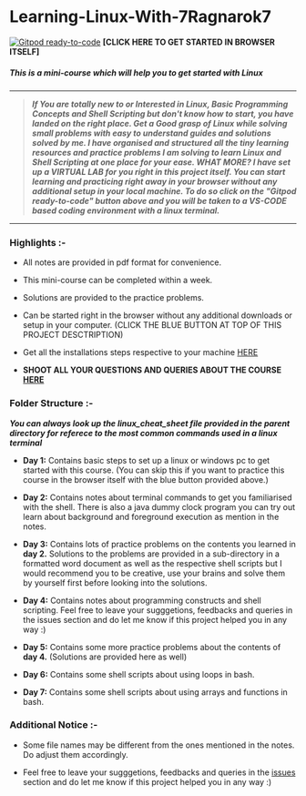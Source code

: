 # Learning-Linux-With-7Ragnarok7

[![Gitpod ready-to-code](https://img.shields.io/badge/Gitpod-ready--to--code-blue?logo=gitpod)][code]  __[CLICK HERE TO GET STARTED IN BROWSER ITSELF]__

##### *This is a mini-course which will help you to get started with Linux*  

---
>***If You are totally new to or Interested in Linux, Basic Programming Concepts and Shell Scripting but don't know how to start, you have landed on the right place.
>Get a Good grasp of Linux while solving small problems with easy to understand guides and solutions solved by me.
>I have organised and structured all the tiny learning resources and practice problems I am solving to learn Linux and Shell Scripting at one place for your ease.
WHAT MORE? I have set up a VIRTUAL LAB for you right in this project itself. You can start learning and practicing right away in your browser without any additional setup in your local machine.
To do so click on the "Gitpod ready-to-code" button above and you will be taken to a VS-CODE based coding environment with a linux terminal.***

---

### Highlights :-
- All notes are provided in pdf format for convenience.

- This mini-course can be completed within a week.

- Solutions are provided to the practice problems.

- Can be started right in the browser without any additional downloads or setup in your computer. (CLICK THE BLUE BUTTON AT TOP OF THIS PROJECT DESCTRIPTION)

- Get all the installations steps respective to your machine [HERE][install]

- **SHOOT ALL YOUR QUESTIONS AND QUERIES ABOUT THE COURSE [HERE][link]**

### Folder Structure :-
***You can always look up the linux_cheat_sheet file provided in the parent directory for referece to the most common commands used in a linux terminal***
- **Day 1:** Contains basic steps to set up a linux or windows pc to get started with this course. (You can skip this if you want to practice this course in the browser itself with the blue button provided above.)

- **Day 2:** Contains notes about terminal commands to get you familiarised with the shell. There is also a java dummy clock program you can try out learn about background and foreground execution as mention in the notes.

- **Day 3:** Contains lots of practice problems on the contents you learned in **day 2.** Solutions to the problems are provided in a sub-directory in a formatted word document as well as the respective shell scripts but I would recommend you to be creative, use your brains and solve them by yourself first before looking into the solutions.

- **Day 4:** Contains notes about programming constructs and shell scripting. 
Feel free to leave your sugggetions, feedbacks and queries in the issues section and do let me know if this project helped you in any way :)

- **Day 5:** Contains some more practice problems about the contents of **day 4.** (Solutions are provided here as well)

- **Day 6:** Contains some shell scripts about using loops in bash.

- **Day 7:** Contains some shell scripts about using arrays and functions in bash.

### Additional Notice :-
- Some file names may be different from the ones mentioned in the notes. Do adjust them accordingly.

- Feel free to leave your sugggetions, feedbacks and queries in the [issues][link] section and do let me know if this project helped you in any way :)

[//]: # "References below :-"

[link]:<https://github.com/7Ragnarok7/Linux-Practice/issues>
[code]:<https://gitpod.io/#https://github.com/7Ragnarok7/Linux-Practice>
[install]:<https://github.com/7Ragnarok7/Learning-Linux-With-7Ragnarok7/blob/master/day1(getting%20-started)/Day1%20Get%20Started%20Installations.md>
